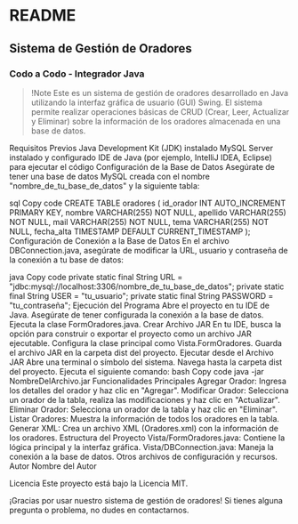 
# README
## Sistema de Gestión de Oradores
### Codo a Codo - Integrador Java

>!Note
> Este es un sistema de gestión de oradores desarrollado en Java utilizando la interfaz gráfica de usuario (GUI) Swing. El sistema permite realizar operaciones básicas de CRUD (Crear, Leer, Actualizar y Eliminar) sobre la información de los oradores almacenada en una base de datos.

Requisitos Previos
Java Development Kit (JDK) instalado
MySQL Server instalado y configurado
IDE de Java (por ejemplo, IntelliJ IDEA, Eclipse) para ejecutar el código
Configuración de la Base de Datos
Asegúrate de tener una base de datos MySQL creada con el nombre "nombre_de_tu_base_de_datos" y la siguiente tabla:

sql
Copy code
CREATE TABLE oradores (
    id_orador INT AUTO_INCREMENT PRIMARY KEY,
    nombre VARCHAR(255) NOT NULL,
    apellido VARCHAR(255) NOT NULL,
    mail VARCHAR(255) NOT NULL,
    tema VARCHAR(255) NOT NULL,
    fecha_alta TIMESTAMP DEFAULT CURRENT_TIMESTAMP
);
Configuración de Conexión a la Base de Datos
En el archivo DBConnection.java, asegúrate de modificar la URL, usuario y contraseña de la conexión a tu base de datos:

java
Copy code
private static final String URL = "jdbc:mysql://localhost:3306/nombre_de_tu_base_de_datos";
private static final String USER = "tu_usuario";
private static final String PASSWORD = "tu_contraseña";
Ejecución del Programa
Abre el proyecto en tu IDE de Java.
Asegúrate de tener configurada la conexión a la base de datos.
Ejecuta la clase FormOradores.java.
Crear Archivo JAR
En tu IDE, busca la opción para construir o exportar el proyecto como un archivo JAR ejecutable.
Configura la clase principal como Vista.FormOradores.
Guarda el archivo JAR en la carpeta dist del proyecto.
Ejecutar desde el Archivo JAR
Abre una terminal o símbolo del sistema.
Navega hasta la carpeta dist del proyecto.
Ejecuta el siguiente comando:
bash
Copy code
java -jar NombreDelArchivo.jar
Funcionalidades Principales
Agregar Orador: Ingresa los detalles del orador y haz clic en "Agregar".
Modificar Orador: Selecciona un orador de la tabla, realiza las modificaciones y haz clic en "Actualizar".
Eliminar Orador: Selecciona un orador de la tabla y haz clic en "Eliminar".
Listar Oradores: Muestra la información de todos los oradores en la tabla.
Generar XML: Crea un archivo XML (Oradores.xml) con la información de los oradores.
Estructura del Proyecto
Vista/FormOradores.java: Contiene la lógica principal y la interfaz gráfica.
Vista/DBConnection.java: Maneja la conexión a la base de datos.
Otros archivos de configuración y recursos.
Autor
Nombre del Autor

Licencia
Este proyecto está bajo la Licencia MIT.

¡Gracias por usar nuestro sistema de gestión de oradores! Si tienes alguna pregunta o problema, no dudes en contactarnos.